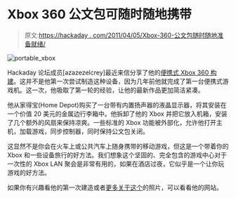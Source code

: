 # Xbox 360 公文包可随时随地携带

> 原文:[https://hackaday . com/2011/04/05/Xbox-360-公文包随时随地准备就绪/](https://hackaday.com/2011/04/05/xbox-360-briefcase-is-ready-to-go-wherever-you-do/)

![portable_xbox](../Images/55cd1eb5aa31b24fbfc31100a868f577.png "portable_xbox")

Hackaday 论坛成员[azazezelcrey]最近来信分享了他的[便携式 Xbox 360 构建](http://forums.hackaday.com/viewtopic.php?f=3&t=546)。这并不是他第一次尝试制造这种设备，因为几年前他就完成了第一台便携式游戏机。这一次，他吸取了第一轮的经验，让他的最新作品更加简洁紧凑。

他从家得宝(Home Depot)购买了一台带有内置扬声器的液晶显示器，将其安装在一个价值 20 美元的金属边行李箱中。他拆卸了他的 Xbox 并把它放入机箱，安装了几个额外的风扇来保持凉爽。一些标准的 Xbox 功能被外部化，允许他打开主机，加载游戏，同步控制器，同时保持公文包关闭。

这显然不是你会在火车上或公共汽车上随身携带的移动游戏，但这是一个带着你的 Xbox 和一些设备旅行的好方法。我们想象这个坚固的、完全包含的游戏中心对于一次性的 Xbox LAN 聚会是非常有用的，如果在酒店过夜，它似乎是一个让你玩游戏的好方法。

如果你有兴趣看他的第一次建造或者[更多关于这个](http://azazelcrey.yolasite.com/my-portable-xbox-360-number-2.php)的照片，可以看看他的网站。